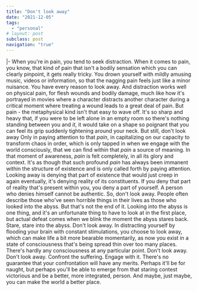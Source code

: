 ```yaml
---
title: "Don't look away"
date: "2021-12-05"
tags:
  - "personal"
# layout: post
subclass: post
navigation: "true"
---
```

|-
  When you're in pain, you tend to seek distraction.
  When it comes to pain, you know, that kind of pain that isn't a bodily sensation which you can clearly pinpoint, it gets really tricky. You drown yourself with mildly amusing music, videos or information, so that the nagging pain feels just like a minor nuisance. You have every reason to look away.
  And distraction works well on physical pain, for flesh wounds and bodily damage, much like how it's portrayed in movies where a character distracts another character during a critical moment where treating a wound leads to a great deal of pain.
  But pain - the metaphysical kind isn't that easy to wave off. It's so sharp and heavy that, if you were to be left alone in an empty room so there's nothing standing between you and _it_, it would take on a shape so poignant that you can feel its grip suddenly tightening around your neck. But still, don't look away
  Only in paying attention to that _pain_, in capitalizing on our capacity to transform chaos in order, which is only tapped in when we engage with the world consciously, that we can find within that _pain_ a source of meaning.
  In that moment of awareness, _pain_ is felt completely, in all its glory and context. It's as though that such profound _pain_ has always been immanent within the structure of existence and is only called forth by paying attention. Looking away is denying that part of existence that would just creep in again eventually, it's denying reality of its constituents. If you deny that part of reality that's present within you, you deny a part of yourself. A person who denies himself cannot be authentic. So, don't look away.
  People often describe those who've seen horrible things in their lives as those who looked into the abyss. But that's not the end of it. Looking into the abyss is one thing, and it's an unfortunate thing to have to look at in the first place, but actual defeat comes when we blink the moment the abyss stares back. Stare, stare into the abyss. Don't look away.
  In distracting yourself by flooding your brain with constant stimulations, you choose to look away, which can make life a bit more bearable momentarily, as now you exist in a state of consciousness that's being spread thin over too many places. There's hardly any consciousness at any particular point. Don't look away.
  Don't look away. Confront the suffering. Engage with it. There's no guarantee that your confrontation will have any merits. Perhaps it'll be for naught, but perhaps you'll be able to emerge from that staring contest victorious and be a better, more integrated, person. And maybe, just maybe, you can make the world a better place.
